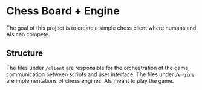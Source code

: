 # Chess Board + Engine
The goal of this project is to create a simple chess client where humans and AIs can compete.

## Structure
The files under `/client` are responsible for the orchestration of the game, communication between scripts and user interface.
The files under `/engine` are implementations of chess engines. AIs meant to play the game.
